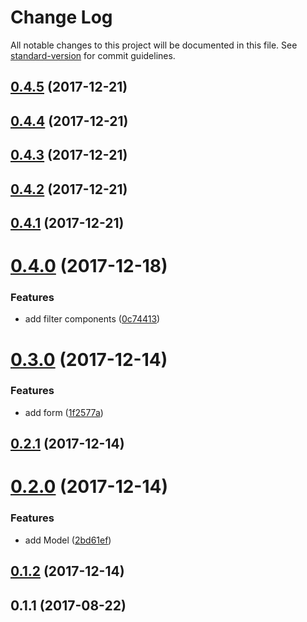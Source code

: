 # Change Log

All notable changes to this project will be documented in this file. See [standard-version](https://github.com/conventional-changelog/standard-version) for commit guidelines.

<a name="0.4.5"></a>
## [0.4.5](https://bitbucket.org/ryan_tsunoda/kabuda/compare/v0.4.4...v0.4.5) (2017-12-21)



<a name="0.4.4"></a>
## [0.4.4](https://bitbucket.org/ryan_tsunoda/kabuda/compare/v0.4.3...v0.4.4) (2017-12-21)



<a name="0.4.3"></a>
## [0.4.3](https://bitbucket.org/ryan_tsunoda/kabuda/compare/v0.4.2...v0.4.3) (2017-12-21)



<a name="0.4.2"></a>
## [0.4.2](https://bitbucket.org/ryan_tsunoda/kabuda/compare/v0.4.1...v0.4.2) (2017-12-21)



<a name="0.4.1"></a>
## [0.4.1](https://bitbucket.org/ryan_tsunoda/kabuda/compare/v0.4.0...v0.4.1) (2017-12-21)



<a name="0.4.0"></a>
# [0.4.0](https://bitbucket.org/ryan_tsunoda/kabuda/compare/v0.3.0...v0.4.0) (2017-12-18)


### Features

* add filter components ([0c74413](https://bitbucket.org/ryan_tsunoda/kabuda/commits/0c74413))



<a name="0.3.0"></a>
# [0.3.0](https://bitbucket.org/ryan_tsunoda/kabuda/compare/v0.2.1...v0.3.0) (2017-12-14)


### Features

* add form ([1f2577a](https://bitbucket.org/ryan_tsunoda/kabuda/commits/1f2577a))



<a name="0.2.1"></a>
## [0.2.1](https://bitbucket.org/ryan_tsunoda/kabuda/compare/v0.2.0...v0.2.1) (2017-12-14)



<a name="0.2.0"></a>
# [0.2.0](https://bitbucket.org/ryan_tsunoda/kabuda/compare/v0.1.2...v0.2.0) (2017-12-14)


### Features

* add Model ([2bd61ef](https://bitbucket.org/ryan_tsunoda/kabuda/commits/2bd61ef))



<a name="0.1.2"></a>
## [0.1.2](https://bitbucket.org/ryan_tsunoda/kabuda/compare/v0.1.1...v0.1.2) (2017-12-14)



<a name="0.1.1"></a>
## 0.1.1 (2017-08-22)
